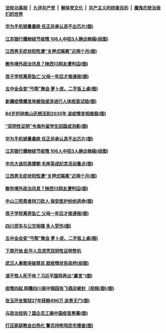 ####  [法轮功真相](../../../../basic/blob/master/README.md?t=11012002) &nbsp;|&nbsp; [九评共产党](../../../../9ping.md/blob/master/README.md?t=11012002) &nbsp;|&nbsp; [解体党文化](../../../../jtdwh.md/blob/master/README.md?t=11012002)  &nbsp;|&nbsp; [共产主义的终极目的](../../../../gczydzjmd.md/blob/master/README.md?t=11012002) &nbsp;|&nbsp; [魔鬼在统治我们的世界](../../../../mgztzwmdsj.md/blob/master/README.md?t=11012002) 

#### [华为手机销量暴跌 任正非承认造不出芯片(图)](../pages/p1/951054.md?t=11012002) 

#### [江苏银行爆肺结节疫情 106人中招3人确诊肺癌(组图)](../pages/p1/951064.md?t=11012002) 

#### [江西男无症状阳性遭“关押式隔离”近两个月(图)](../pages/p1/951069.md?t=11012002) 

#### [散布境外政治讯息？陕西13网友遭判囚(图)](../pages/p1/951063.md?t=11012002) 

#### [孩子学校离奇坠亡 父母一年后才接通报(图)](../pages/p1/951007.md?t=11012002) 

#### [五中全会变“丐帮”聚会 萝卜皮、二手饭上桌(图)](../pages/p1/951009.md?t=11012002) 

#### [新疆疫情爆发地被指或涉进行人体疫苗试验(图)](../pages/p1/951096.md?t=11012002) 

#### [84岁的钟南山还想活到2035年 谈疫情变相维稳(图)](../pages/p1/951105.md?t=11012002) 

#### [“双阴性证明”令海外留学生回国成泡影(图)](../pages/p1/951097.md?t=11012002) 

#### [华为手机销量暴跌 任正非承认造不出芯片(图)](../pages/p1/951054.md?t=11012002) 

#### [江苏银行爆肺结节疫情 106人中招3人确诊肺癌(组图)](../pages/p1/951064.md?t=11012002) 

#### [中共大谈抗美援朝 毛岸英成纪念活动重点(图)](../pages/p1/951077.md?t=11012002) 

#### [江西男无症状阳性遭“关押式隔离”近两个月(图)](../pages/p1/951069.md?t=11012002) 

#### [散布境外政治讯息？陕西13网友遭判囚(图)](../pages/p1/951063.md?t=11012002) 

#### [中山三院患者持刀砍人 保安医护纷纷逃命(图)](../pages/p1/951041.md?t=11012002) 

#### [孩子学校离奇坠亡 父母一年后才接通报(图)](../pages/p1/951007.md?t=11012002) 


#### [四川货车与公交相撞 多人受伤(图)](../pages/p1/951003.md?t=11012002) 

#### [五中全会变“丐帮”聚会 萝卜皮、二手饭上桌(图)](../pages/p1/951009.md?t=11012002) 

#### [下周开始 赴华人员须凭双阴性证明登机](../pages/p1/951001.md?t=11012002) 

#### [武汉人勇敢突破禁忌 就疫情状告政府(组图)](../pages/p1/950941.md?t=11012002) 

#### [语不惊人死不休？习近平国师再出“豪言”(图)](../pages/p1/950947.md?t=11012002) 

#### [疫情四起 网曝四川阆中锦园张飞酒店被封（视频/图)(图)](../pages/p1/950955.md?t=11012002) 

#### [张玉环坐冤狱27年获赔496万 追责无门(图)](../pages/p1/950957.md?t=11012002) 

#### [与政治挂钩？国企员工揭中国疫苗黑幕(图)](../pages/p1/950937.md?t=11012002) 

#### [打压家庭教会白热化 警员持枪闯民宅搜查(图)](../pages/p1/950843.md?t=11012002) 

